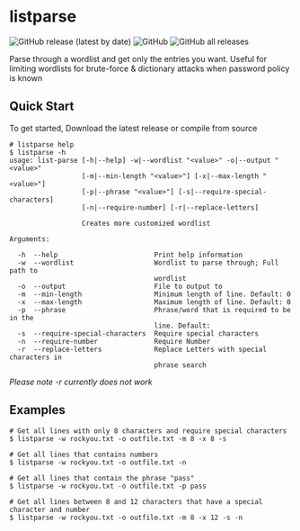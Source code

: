 # listparse
<img alt="GitHub release (latest by date)" src="https://img.shields.io/github/v/release/Kitchen-Kreations/listparse"> <img alt="GitHub" src="https://img.shields.io/github/license/Kitchen-Kreations/listparse"> <img alt="GitHub all releases" src="https://img.shields.io/github/downloads/Kitchen-Kreations/listparse/total">

Parse through a wordlist and get only the entries you want. Useful for limiting wordlists for brute-force & dictionary attacks when password policy is known

## Quick Start
To get started, Download the latest release or compile from source

```
# listparse help
$ listparse -h
usage: list-parse [-h|--help] -w|--wordlist "<value>" -o|--output "<value>"
                  [-m|--min-length "<value>"] [-x|--max-length "<value>"]
                  [-p|--phrase "<value>"] [-s|--require-special-characters]
                  [-n|--require-number] [-r|--replace-letters]

                  Creates more customized wordlist

Arguments:

  -h  --help                        Print help information
  -w  --wordlist                    Wordlist to parse through; Full path to
                                    wordlist
  -o  --output                      File to output to
  -m  --min-length                  Minimum length of line. Default: 0
  -x  --max-length                  Maximum length of line. Default: 0
  -p  --phrase                      Phrase/word that is required to be in the
                                    line. Default:
  -s  --require-special-characters  Require special characters
  -n  --require-number              Require Number
  -r  --replace-letters             Replace Letters with special characters in
                                    phrase search
```
*Please note -r currently does not work*
## Examples
```
# Get all lines with only 8 characters and require special characters
$ listparse -w rockyou.txt -o outfile.txt -m 8 -x 8 -s
```

```
# Get all lines that contains numbers
$ listparse -w rockyou.txt -o outfile.txt -n
```

```
# Get all lines that contain the phrase "pass"
$ listparse -w rockyou.txt -o outfile.txt -p pass
```

```
# Get all lines between 8 and 12 characters that have a special character and number
$ listparse -w rockyou.txt -o outfile.txt -m 8 -x 12 -s -n
```
